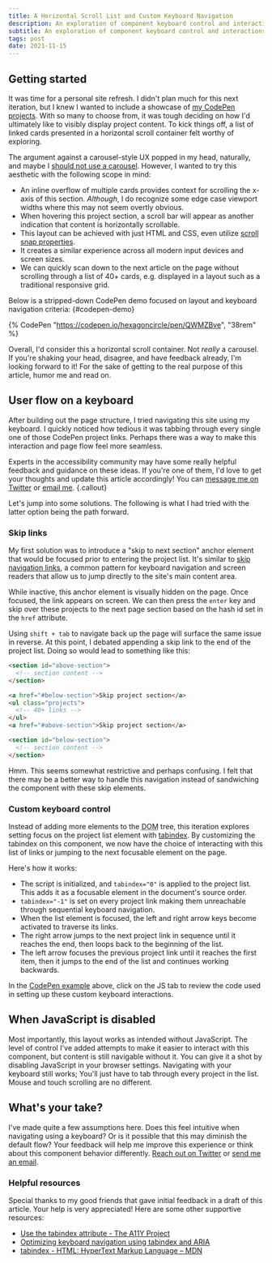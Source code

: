 ```yaml
---
title: A Horizontal Scroll List and Custom Keyboard Navigation
description: An exploration of component keyboard control and interactions with large sections of focusable content.
subtitle: An exploration of component keyboard control and interactions with large sections of focusable content.
tags: post
date: 2021-11-15
---
```


## Getting started

It was time for a personal site refresh. I didn't plan much for this next iteration, but I knew I wanted to include a showcase of [my CodePen projects](https://codepen.io/hexagoncircle). With so many to choose from, it was tough deciding on how I'd ultimately like to visibly display project content. To kick things off, a list of linked cards presented in a horizontal scroll container felt worthy of exploring.

The argument against a carousel-style UX popped in my head, naturally, and maybe I [should not use a carousel](https://shouldiuseacarousel.com/). However, I wanted to try this aesthetic with the following scope in mind:

- An inline overflow of multiple cards provides context for scrolling the x-axis of this section. _Although_, I do recognize some edge case viewport widths where this may not seem overtly obvious.
- When hovering this project section, a scroll bar will appear as another indication that content is horizontally scrollable.
- This layout can be achieved with just HTML and CSS, even utilize [scroll snap properties](https://developer.mozilla.org/en-US/docs/Web/CSS/CSS_Scroll_Snap).
- It creates a similar experience across all modern input devices and screen sizes.
- We can quickly scan down to the next article on the page without scrolling through a list of 40+ cards, e.g. displayed in a layout such as a traditional responsive grid.

Below is a stripped-down CodePen demo focused on layout and keyboard navigation criteria:
{#codepen-demo}

{% CodePen "https://codepen.io/hexagoncircle/pen/QWMZBve", "38rem" %}

Overall, I'd consider this a horizontal scroll container. Not _really_ a carousel. If you're shaking your head, disagree, and have feedback already, I'm looking forward to it! For the sake of getting to the real purpose of this article, humor me and read on.

## User flow on a keyboard

After building out the page structure, I tried navigating this site using my keyboard. I quickly noticed how tedious it was tabbing through every single one of those CodePen project links. Perhaps there was a way to make this interaction and page flow feel more seamless.

Experts in the accessibility community may have some really helpful feedback and guidance on these ideas. If you're one of them, I'd love to get your thoughts and update this article accordingly! You can [message me on Twitter](https://twitter.com/hexagoncircle) or <a href="{% mailToPath title %}" target="_blank" rel="noopener">email me</a>.
{.callout}

Let's jump into some solutions. The following is what I had tried with the latter option being the path forward.

### Skip links

My first solution was to introduce a "skip to next section" anchor element that would be focused prior to entering the project list. It's similar to [skip navigation links](https://www.a11ymatters.com/pattern/skip-link/), a common pattern for keyboard navigation and screen readers that allow us to jump directly to the site's main content area.

While inactive, this anchor element is visually hidden on the page. Once focused, the link appears on screen. We can then press the `enter` key and skip over these projects to the next page section based on the hash id set in the `href` attribute.

Using `shift + tab` to navigate back up the page will surface the same issue in reverse. At this point, I debated appending a skip link to the end of the project list. Doing so would lead to something like this:

```html
<section id="above-section">
  <!-- section content -->
</section>

<a href="#below-section">Skip project section</a>
<ul class="projects">
  <!-- 40+ links -->
</ul>
<a href="#above-section">Skip project section</a>

<section id="below-section">
  <!-- section content -->
</section>
```

Hmm. This seems somewhat restrictive and perhaps confusing. I felt that there may be a better way to handle this navigation instead of sandwiching the component with these skip elements.

### Custom keyboard control

Instead of adding more elements to the <abbr title="Document Object Model">DOM</abbr> tree, this iteration explores setting focus on the project list element with [tabindex](https://www.a11yproject.com/posts/2021-01-28-how-to-use-the-tabindex-attribute/). By customizing the tabindex on this component, we now have the choice of interacting with this list of links or jumping to the next focusable element on the page.

Here's how it works:

- The script is initialized, and `tabindex="0"` is applied to the project list. This adds it as a focusable element in the document's source order.
- `tabindex="-1"` is set on every project link making them unreachable through sequential keyboard navigation.
- When the list element is focused, the left and right arrow keys become activated to traverse its links.
- The right arrow jumps to the next project link in sequence until it reaches the end, then loops back to the beginning of the list.
- The left arrow focuses the previous project link until it reaches the first item, then it jumps to the end of the list and continues working backwards.

In the [CodePen example](#codepen-demo) above, click on the JS tab to review the code used in setting up these custom keyboard interactions.

## When JavaScript is disabled

Most importantly, this layout works as intended without JavaScript. The level of control I've added attempts to make it easier to interact with this component, but content is still navigable without it. You can give it a shot by disabling JavaScript in your browser settings. Navigating with your keyboard still works; You'll just have to tab through every project in the list. Mouse and touch scrolling are no different.

## What's your take?

I've made quite a few assumptions here. Does this feel intuitive when navigating using a keyboard? Or is it possible that this may diminish the default flow? Your feedback will help me improve this experience or think about this component behavior differently. [Reach out on Twitter](https://twitter.com/hexagoncircle) or <a href="{% mailToPath title %}" target="_blank" rel="noopener">send me an email</a>.

### Helpful resources

Special thanks to my good friends that gave initial feedback in a draft of this article. Your help is very appreciated! Here are some other supportive resources:

- [Use the tabindex attribute - The A11Y Project](https://www.a11yproject.com/posts/2021-01-28-how-to-use-the-tabindex-attribute/)
- [Optimizing keyboard navigation using tabindex and ARIA](https://www.sarasoueidan.com/blog/keyboard-friendlier-article-listings/)
- [tabindex - HTML: HyperText Markup Language – MDN](https://developer.mozilla.org/en-US/docs/Web/HTML/Global_attributes/tabindex)
